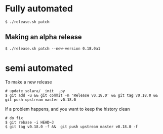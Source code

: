 
# Fully automated

    $ ./release.sh patch


## Making an alpha release


    $ ./release.sh patch --new-version 0.18.0a1


# semi automated
To make a new release
```
# update solara/__init__.py
$ git add -u && git commit -m 'Release v0.18.0' && git tag v0.18.0 && git push upstream master v0.18.0
```


If a problem happens, and you want to keep the history clean
```
# do fix
$ git rebase -i HEAD~3
$ git tag v0.18.0 -f &&  git push upstream master v0.18.0 -f
```
